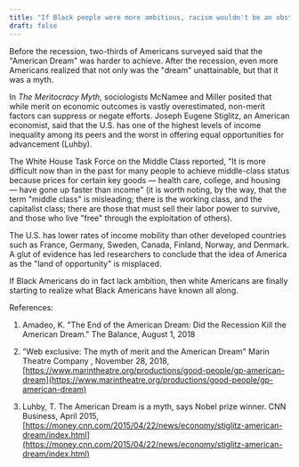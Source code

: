 ```yaml
---
title: "If Black people were more ambitious, racism wouldn't be an obstacle."
draft: false
---
```


Before the recession, two-thirds of Americans surveyed said that the "American Dream" was harder to achieve. After the recession, even more Americans realized that not only was the "dream" unattainable, but that it was a myth.  
  
In _The Meritocracy Myth_, sociologists McNamee and Miller posited that while merit on economic outcomes is vastly overestimated, non-merit factors can suppress or negate efforts. Joseph Eugene Stiglitz, an American economist, said that the U.S. has one of the highest levels of income inequality among its peers and the worst in offering equal opportunities for advancement (Luhby).  
  
The White House Task Force on the Middle Class reported, "It is more difficult now than in the past for many people to achieve middle-class status because prices for certain key goods — health care, college, and housing — have gone up faster than income" (it is worth noting, by the way, that the term "middle class" is misleading; there is the working class, and the capitalist class; there are those that must sell their labor power to survive, and those who live "free" through the exploitation of others).  
  
The U.S. has lower rates of income mobility than other developed countries such as France, Germany, Sweden, Canada, Finland, Norway, and Denmark. A glut of evidence has led researchers to conclude that the idea of America as the "land of opportunity" is misplaced.  
  
If Black Americans do in fact lack ambition, then white Americans are finally starting to realize what Black Americans have known all along.  
  
References:  
1) Amadeo, K. "The End of the American Dream: Did the Recession Kill the American Dream." The Balance, August 1, 2018  
  
2) "Web exclusive: The myth of merit and the American Dream" Marin Theatre Company , November 28, 2018, [https://www.marintheatre.org/productions/good-people/gp-american-dream](https://www.marintheatre.org/productions/good-people/gp-american-dream)  
  
3) Luhby, T. The American Dream is a myth, says Nobel prize winner. CNN Business, April 2015, [https://money.cnn.com/2015/04/22/news/economy/stiglitz-american-dream/index.html](https://money.cnn.com/2015/04/22/news/economy/stiglitz-american-dream/index.html)

